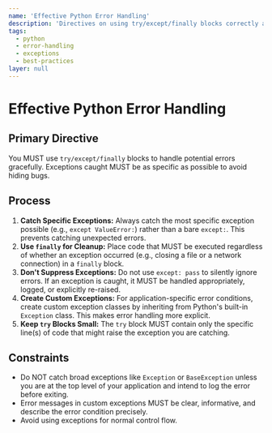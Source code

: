 ```yaml
---
name: 'Effective Python Error Handling'
description: 'Directives on using try/except/finally blocks correctly and creating custom exceptions.'
tags:
  - python
  - error-handling
  - exceptions
  - best-practices
layer: null
---
```


# Effective Python Error Handling

## Primary Directive

You MUST use `try/except/finally` blocks to handle potential errors gracefully. Exceptions caught MUST be as specific as possible to avoid hiding bugs.

## Process

1.  **Catch Specific Exceptions:** Always catch the most specific exception possible (e.g., `except ValueError:`) rather than a bare `except:`. This prevents catching unexpected errors.
2.  **Use `finally` for Cleanup:** Place code that MUST be executed regardless of whether an exception occurred (e.g., closing a file or a network connection) in a `finally` block.
3.  **Don't Suppress Exceptions:** Do not use `except: pass` to silently ignore errors. If an exception is caught, it MUST be handled appropriately, logged, or explicitly re-raised.
4.  **Create Custom Exceptions:** For application-specific error conditions, create custom exception classes by inheriting from Python's built-in `Exception` class. This makes error handling more explicit.
5.  **Keep `try` Blocks Small:** The `try` block MUST contain only the specific line(s) of code that might raise the exception you are catching.

## Constraints

- Do NOT catch broad exceptions like `Exception` or `BaseException` unless you are at the top level of your application and intend to log the error before exiting.
- Error messages in custom exceptions MUST be clear, informative, and describe the error condition precisely.
- Avoid using exceptions for normal control flow.
